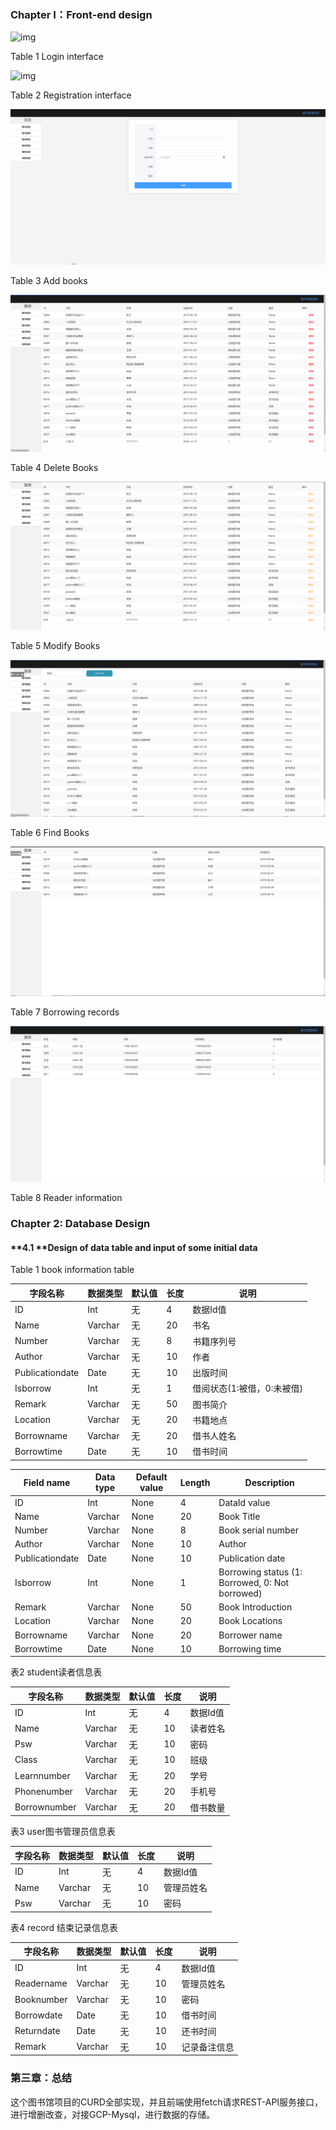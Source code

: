 
### **Chapter I：Front-end design**

![img](./static/images/login.png) 

Table 1 Login interface

![img](./static/images/register.png) 

Table 2 Registration interface

![img](./static/images/add.png) 

Table 3 Add books

![img](./static/images/delete.png) 

Table 4 Delete Books

![img](./static/images/update.png) 

Table 5 Modify Books

 

![img](./static/images/query.png) 

Table 6 Find Books

![img](./static/images/record.png) 

Table 7 Borrowing records

![img](./static/images/info.png) 

Table 8 Reader information

### **Chapter 2: Database Design**

#### **4.1 **Design of data table and input of some initial data



Table 1 book information table

| 字段名称        | 数据类型 | 默认值 | 长度 | 说明                       |
| --------------- | -------- | ------ | ---- | -------------------------- |
| ID              | Int      | 无     | 4    | 数据Id值                   |
| Name            | Varchar  | 无     | 20   | 书名                       |
| Number          | Varchar  | 无     | 8    | 书籍序列号                 |
| Author          | Varchar  | 无     | 10   | 作者                       |
| Publicationdate | Date     | 无     | 10   | 出版时间                   |
| Isborrow        | Int      | 无     | 1    | 借阅状态(1:被借，0:未被借) |
| Remark          | Varchar  | 无     | 50   | 图书简介                   |
| Location        | Varchar  | 无     | 20   | 书籍地点                   |
| Borrowname      | Varchar  | 无     | 20   | 借书人姓名                 |
| Borrowtime      | Date     | 无     | 10   | 借书时间                   |

| Field name      | Data type  | Default value | Length | Description                 |
| --------------- | ---------- | ------------- | ------ | --------------------------- |
| ID              | Int        | None          | 4      | DataId value                |
| Name | Varchar | None | 20 | Book Title |
| Number | Varchar | None | 8 | Book serial number |
| Author | Varchar | None | 10 | Author |
| Publicationdate | Date | None | 10 | Publication date |
| Isborrow | Int | None | 1 | Borrowing status (1: Borrowed, 0: Not borrowed) |
| Remark | Varchar | None | 50 | Book Introduction |
| Location | Varchar | None | 20 | Book Locations |
| Borrowname | Varchar | None | 20 | Borrower name |
| Borrowtime | Date | None | 10 | Borrowing time |

表2  student读者信息表

| 字段名称     | 数据类型 | 默认值 | 长度 | 说明     |
| ------------ | -------- | ------ | ---- | -------- |
| ID           | Int      | 无     | 4    | 数据Id值 |
| Name         | Varchar  | 无     | 10   | 读者姓名 |
| Psw          | Varchar  | 无     | 10   | 密码     |
| Class        | Varchar  | 无     | 10   | 班级     |
| Learnnumber  | Varchar  | 无     | 20   | 学号     |
| Phonenumber  | Varchar  | 无     | 20   | 手机号   |
| Borrownumber | Varchar  | 无     | 20   | 借书数量 |

 


表3  user图书管理员信息表

| 字段名称 | 数据类型 | 默认值 | 长度 | 说明       |
| -------- | -------- | ------ | ---- | ---------- |
| ID       | Int      | 无     | 4    | 数据Id值   |
| Name     | Varchar  | 无     | 10   | 管理员姓名 |
| Psw      | Varchar  | 无     | 10   | 密码       |

 


表4  record 结束记录信息表

| 字段名称   | 数据类型 | 默认值 | 长度 | 说明         |
| ---------- | -------- | ------ | ---- | ------------ |
| ID         | Int      | 无     | 4    | 数据Id值     |
| Readername | Varchar  | 无     | 10   | 管理员姓名   |
| Booknumber | Varchar  | 无     | 10   | 密码         |
| Borrowdate | Date     | 无     | 10   | 借书时间     |
| Returndate | Date     | 无     | 10   | 还书时间     |
| Remark     | Varchar  | 无     | 10   | 记录备注信息 |

 

### **第三章：总结**

这个图书馆项目的CURD全部实现，并且前端使用fetch请求REST-API服务接口，进行增删改查，对接GCP-Mysql，进行数据的存储。
